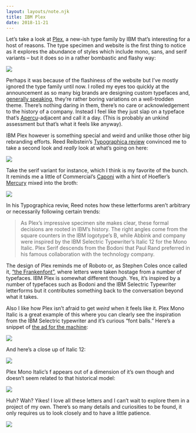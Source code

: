 ```yaml
---
layout: layouts/note.njk
title: IBM Plex
date: 2018-11-21
---
```


Let’s take a look at [Plex](https://www.ibm.com/plex/), a new-ish type family by IBM that’s interesting for a host of reasons. The type specimen and website is the first thing to notice as it explores the abundance of styles which include mono, sans, and serif variants – but it does so in a rather bombastic and flashy way:

![](https://buttondown.s3.us-west-2.amazonaws.com/images/637a563c-1cfc-4c4e-ae8e-5d1169fc181d.png)

Perhaps it was because of the flashiness of the website but I’ve mostly ignored the type family until now. I rolled my eyes too quickly at the announcement as so many big brands are designing custom typefaces and, [generally speaking](https://twitter.com/ohnotypeco/status/963529463353851905?lang=en), they’re rather boring variations on a well-trodden theme. There’s nothing daring in them, there’s no care or acknowledgement to the history of a company. Instead I feel like they just slap on a typeface that’s [Apercu](https://www.colophon-foundry.org/typefaces/apercu/)-adjacent and call it a day. (This is probably an unkind assessment but that’s what it feels like anyway).

IBM Plex however is something special and weird and unlike those other big rebranding efforts. Reed Reibstein’s [Typographica review](https://typographica.org/typeface-reviews/ibm-plex/) convinced me to take a second look and _really_ look at what’s going on here:

![](https://buttondown.s3.us-west-2.amazonaws.com/images/dce0b0b5-15e4-4498-87f6-9de6a585a60e.png)

Take the serif variant for instance, which I think is my favorite of the bunch. It reminds me a little of Commercial’s [Caponi](https://commercialtype.com/catalog/caponi) with a hint of Hoefler’s [Mercury](https://www.typography.com/fonts/mercury-text/overview/) mixed into the broth:

![](https://buttondown.s3.us-west-2.amazonaws.com/images/0f096625-fee1-4588-899d-205655939d08.png)

In his Typographica reviw, Reed notes how these letterforms aren’t arbitrary or necessarily following certain trends:

> As Plex’s impressive specimen site makes clear, these formal decisions are rooted in IBM’s history. The right angles come from the square counters in the IBM logotype’s B, while Abbink and company were inspired by the IBM Selectric Typewriter’s Italic 12 for the Mono Italic. Plex Serif descends from the Bodoni that Paul Rand preferred in his famous collaboration with the technology company.

The design of Plex reminds me of Roboto or, as Stephen Coles once called it, [“the Frankenfont”](https://typographica.org/on-typography/roboto-typeface-is-a-four-headed-frankenstein/), where letters were taken hostage from a number of typefaces. IBM Plex is somewhat different though. Yes, it’s inspired by a number of typefaces such as Bodoni and the IBM Selectric Typewriter letterforms but it contributes something back to the conversation beyond what it takes.

Also I like how Plex isn’t afraid to get _weird_ when it feels like it. Plex Mono Italic is a great example of this where you can clearly see the inspiration from the IBM Selectric typewriter and it’s curious “font balls.” Here’s a snippet of [the ad for the machine](https://www.youtube.com/watch?time_continue=63&v=XuOxOVDKJh4):

![](https://buttondown.s3.us-west-2.amazonaws.com/images/53990d1b-c2c1-4a64-883e-ee5e1c8d8f37.gif)

And here’s a close up of Italic 12:

![](https://buttondown.s3.us-west-2.amazonaws.com/images/16701522-adc8-492c-9360-c71b8906bb8a.png)

Plex Mono Italic’s f appears out of a dimension of it’s own though and doesn’t seem related to that historical model:

![](https://buttondown.s3.us-west-2.amazonaws.com/images/4b0a1358-2533-4653-98e8-3c4aa1f67285.png)

Huh? Wah? Yikes! I love all these letters and I can’t wait to explore them in a project of my own. There’s so many details and curiosities to be found, it only requires us to look closely and to have a little patience.

![](https://buttondown.s3.us-west-2.amazonaws.com/images/ba9bccb9-325e-4385-9b16-a46ed90423f7.png)
